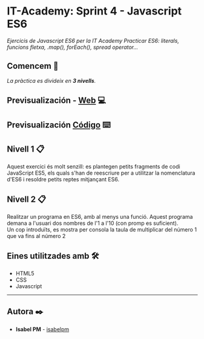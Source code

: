 # IT-Academy: Sprint 4 - Javascript ES6

_Ejercicis de Javascript ES6 per la IT Academy_
_Practicar ES6: literals, funcions fletxa, .map(), forEach(), spread operator..._

## Comencem 🚀

_La pràctica es divideix en **3 nivells**._


## Previsualización - [Web]() 💻


## Previsualización [Código]() ⌨️


## Nivell 1 📋

Aquest exercici és molt senzill: es plantegen petits fragments de codi JavaScript ES5, els quals s'han de reescriure per a utilitzar la nomenclatura d'ES6 i resoldre petits reptes mitjançant ES6.

## Nivell 2 📋

Realitzar un programa en ES6, amb al menys una funció. 
Aquest programa demana a l'usuari dos nombres de l'1 a l'10 (con promp es suficient).  
Un cop introduïts, es mostra per consola la taula de multiplicar del número 1 que va fins al número 2

## Eines utilitzades amb 🛠️

* HTML5
* CSS
* Javascript

---
## Autora ✒️

* **Isabel PM** - [isabelpm](https://github.com/isabelpm)




